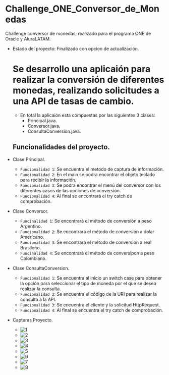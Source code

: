 # Challenge_ONE_Conversor_de_Monedas
Challenge conversor de monedas, realizado para el programa ONE de Oracle y AluraLATAM.

- Estado del proyecto: Finalizado con opcion de actualización.
  # Se desarrollo una aplicaión para realizar la conversión de diferentes monedas, realizando solicitudes a una API de tasas de cambio.
  - En total la aplicaión esta compuestas por las siguientes 3 clases:
    - Principal.java.
    - Conversor.java.
    - ConsultaConversion.java.

  ## Funcionalidades del proyecto.

- Clase Principal.
  - `Funcionalidad 1`: Se encuentra el metodo de captura de información.
  - `Funcionalidad 2`: En el main se podra encontrar el objeto teclado para recibir la información.
  - `Funcionalidad 3`: Se podra encontrar el menú del conversor con los diferentes casos de las opciones de ocnversión.
  - `Funcionalidad 4`: Al final se encontrará el try catch de comprobación.
- Clase Conversor.
  - `Funcinalidad 1`: Se encontrará el método de conversión a peso Argentino.
  - `Funcionalidad 2`: Se encontrará el método de conversión a dolar Americano.
  - `Funcionalidad 3`: Se encontrará el método de conversión a real Brasileño. 
  - `Funcinalidad 4`: Se encontrará el método de conversipon a peso Colombiano.
- Clase ConsultaConversion.
  - `Funcionalidad 1`: Se encuentra al inicio un switch case para obtener la opción para seleccionar el tipo de moneda por el que se desea realizar la consulta.
  - `Funcionalidad 2`: Se encuentra el código de la URI para realizar la consulta a la API.
  - `Funcionalidad 3`: Se encuentra el cliente y la solicitud HttpRequest.
  - `Funcionalidad 4`: Al final se encuentra el try catch de comprobación.
- Capturas Proyecto.
  - ![1](https://github.com/user-attachments/assets/4f3a07f9-32f7-421e-9888-bdc94ee994eb)
  - ![2](https://github.com/user-attachments/assets/ec09ff3e-fd06-4d43-ab5b-eab64970aa82)
  - ![3](https://github.com/user-attachments/assets/0877135f-2200-4909-b2ea-cf552990b0f2)
  - ![4](https://github.com/user-attachments/assets/e1619d77-2e90-4330-bb3e-9aa626148998)
  - ![5](https://github.com/user-attachments/assets/eabd1730-0cc0-44d9-8390-37c05163c370)
  - ![6](https://github.com/user-attachments/assets/7a68569c-eea3-42f8-8d84-6987ae62a700)
  - ![7](https://github.com/user-attachments/assets/d350d481-3077-4142-8b61-cc6b490716b7)
  - ![8](https://github.com/user-attachments/assets/541ca3e1-abb4-4140-877f-e37f39e20834)








